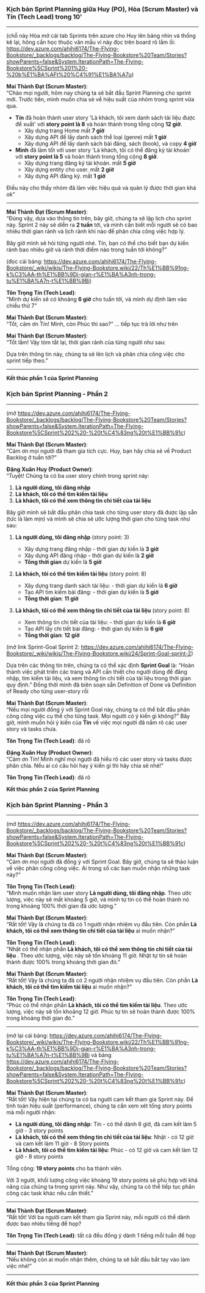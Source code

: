 
### Kịch bản Sprint Planning giữa Huy (PO), Hòa (Scrum Master) và Tín (Tech Lead) trong 10'

---
(chỗ này Hòa mở cái tab Sprints trên azure cho Huy lên bảng nhìn và thống kê lại, hông cần học thuộc văn mẫu vì này đọc trên board rõ lắm ồi: https://dev.azure.com/ahihi6174/The-Flying-Bookstore/_backlogs/backlog/The-Flying-Bookstore%20Team/Stories?showParents=false&System.IterationPath=The-Flying-Bookstore%5CSprint%201%20-%20b%E1%BA%AFt%20%C4%91%E1%BA%A7u)

**Mai Thành Đạt (Scrum Master)**:  
“Chào mọi người, hôm nay chúng ta sẽ bắt đầu Sprint Planning cho sprint mới. Trước tiên, mình muốn chia sẻ về hiệu suất của nhóm trong sprint vừa qua. 

- **Tín** đã hoàn thành user story 'Là khách, tôi xem danh sách tài liệu được đề xuất' với **story point là 8** và hoàn thành trong tổng cộng **12 giờ**.
   - Xây dựng trang Home mất **7 giờ**
   - Xây dựng API để lấy danh sách thể loại (genre) mất  **1 giờ**
   - Xây dựng API để lấy danh sách bài đăng, sách (book), và copy  **4 giờ**
- **Minh** đã làm tốt với user story 'Là khách, tôi có thể đăng ký tài khoản' với **story point là 5** và hoàn thành trong tổng cộng **8 giờ**.
   - Xây dựng trang đăng ký tài khoản.  mất **5 giờ**
   - Xây dựng entity cho user. mất **2 giờ**
   - Xây dựng API đăng ký. mất **1 giờ**

Điều này cho thấy nhóm đã làm việc hiệu quả và quản lý được thời gian khá ok”

---

**Mai Thành Đạt (Scrum Master)**:  
“Đúng vậy, dựa vào thông tin trên, bây giờ, chúng ta sẽ lập lịch cho sprint này. Sprint 2 này sẽ diễn ra **2 tuần** tới, và mình cần biết mỗi người sẽ có bao nhiêu thời gian rảnh và lịch rảnh khi nào để phân chia công việc hợp lý.

Bây giờ mình sẽ hỏi từng người nhé. Tín, bạn có thể cho biết bạn dự kiến rảnh bao nhiêu giờ và rảnh thời điểm nào trong tuần tới không?”

(đọc cái bảng: https://dev.azure.com/ahihi6174/The-Flying-Bookstore/_wiki/wikis/The-Flying-Bookstore.wiki/22/Th%E1%BB%91ng-k%C3%AA-th%E1%BB%9Di-gian-r%E1%BA%A3nh-trong-tu%E1%BA%A7n-t%E1%BB%9Bi)

**Tôn Trọng Tín (Tech Lead)**:  
“Mình dự kiến sẽ có khoảng **6 giờ** cho tuần tới, và mình dự định làm vào chiều thứ 7”



**Mai Thành Đạt (Scrum Master)**:  
“Tốt, cảm ơn Tín! Minh, còn Phúc thì sao?”
... tiếp tục trả lời như trên


**Mai Thành Đạt (Scrum Master)**:  
“Tốt lắm! Vậy tóm tắt lại, thời gian rảnh của từng người như sau:  



Dựa trên thông tin này, chúng ta sẽ lên lịch và phân chia công việc cho sprint tiếp theo.”  

--- 

**Kết thúc phần 1 của Sprint Planning**
### Kịch bản Sprint Planning - Phần 2

---
(mở https://dev.azure.com/ahihi6174/The-Flying-Bookstore/_backlogs/backlog/The-Flying-Bookstore%20Team/Stories?showParents=false&System.IterationPath=The-Flying-Bookstore%5CSprint%202%20-%20t%C4%83ng%20t%E1%BB%91c)

**Mai Thành Đạt (Scrum Master)**:  
“Cảm ơn mọi người đã tham gia tích cực. Huy, bạn hãy chia sẻ về Product Backlog ở tuần tới?”

**Đặng Xuân Huy (Product Owner)**:  
“Tuyệt! Chúng ta có ba user story chính trong sprint này:
1. **Là người dùng, tôi đăng nhập** 
2. **Là khách, tôi có thể tìm kiếm tài liệu**
3. **Là khách, tôi có thể xem thông tin chi tiết của tài liệu** 

Bây giờ mình sẽ bắt đầu phân chia task cho từng user story đã được lập sẵn (tức là làm mịn) và mình sẽ chia sẻ ước lượng thời gian cho từng task như sau:

1. **Là người dùng, tôi đăng nhập**   (story point: 3)  
   - Xây dựng trang đăng nhập - thời gian dự kiến là **3 giờ**  
   - Xây dựng API đăng nhập - thời gian dự kiến là **2 giờ**  
   - **Tổng thời gian**  dự kiến là **5 giờ**  

2. **Là khách, tôi có thể tìm kiếm tài liệu**  (story point: 8)  
   - Xây dựng trang danh sách tài liệu: - thời gian dự kiến là **6 giờ**   
   - Tạo API tìm kiếm bài đăng: - thời gian dự kiến là **5 giờ**  
   - **Tổng thời gian**: **11 giờ**  

3. **Là khách, tôi có thể xem thông tin chi tiết của tài liệu**   (story point: 8)  
   - Xem thông tin chi tiết của tài liệu: - thời gian dự kiến là **6 giờ**   
   - Tạo API lấy chi tiết bài đăng: - thời gian dự kiến là **6 giờ**  
   - **Tổng thời gian**: **12 giờ**  


(mở link Sprint-Goal  Sprint 2: https://dev.azure.com/ahihi6174/The-Flying-Bookstore/_wiki/wikis/The-Flying-Bookstore.wiki/24/Sprint-Goal-sprint-2)

Dựa trên các thông tin trên, chúng ta có thể xác định **Sprint Goal** là: “Hoàn thành việc phát triển các trang và API cần thiết cho người dùng để đăng nhập, tìm kiếm tài liệu, và xem thông tin chi tiết của tài liệu trong thời gian quy định.”
Đồng thời mình đã biên soạn sẵn Definition of Done và Definition of Ready cho từng user-story rồi


**Mai Thành Đạt (Scrum Master)**:  
“Nếu mọi người đồng ý với Sprint Goal này, chúng ta có thể bắt đầu phân công công việc cụ thể cho từng task. Mọi người có ý kiến gì không?”
Bây giờ, mình muốn hỏi ý kiến của **Tín** về việc mọi người đã nắm rõ các user story và tasks chưa. 


**Tôn Trọng Tín (Tech Lead)**:  đã rõ

**Đặng Xuân Huy (Product Owner)**:  
“Cảm ơn Tín! Mình nghĩ mọi người đã hiểu rõ các user story và tasks được phân chia. Nếu ai có câu hỏi hay ý kiến gì thì hãy chia sẻ nhé!”

**Tôn Trọng Tín (Tech Lead)**:  đã rõ

**Kết thúc phần 2 của Sprint Planning**
### Kịch bản Sprint Planning - Phần 3

---
(mở https://dev.azure.com/ahihi6174/The-Flying-Bookstore/_backlogs/backlog/The-Flying-Bookstore%20Team/Stories?showParents=false&System.IterationPath=The-Flying-Bookstore%5CSprint%202%20-%20t%C4%83ng%20t%E1%BB%91c)

**Mai Thành Đạt (Scrum Master)**:  
“Cảm ơn mọi người đã đồng ý với Sprint Goal. Bây giờ, chúng ta sẽ thảo luận về việc phân công công việc. Ai trong số các bạn muốn nhận những task này?”


**Tôn Trọng Tín (Tech Lead)**:  
“Mình muốn nhận làm user story **Là người dùng, tôi đăng nhập**. Theo ước lượng, việc này sẽ mất khoảng 5 giờ, và mình tự tin có thể hoàn thành nó trong khoảng 100% thời gian đã ước lượng.”


**Mai Thành Đạt (Scrum Master)**:  
“Rất tốt! Vậy là chúng ta đã có 1 người nhận nhiệm vụ đầu tiên. Còn phần **Là khách, tôi có thể xem thông tin chi tiết của tài liệu**  ai muốn nhận?”


**Tôn Trọng Tín (Tech Lead)**:  
“Nhật có thể nhận phần **Là khách, tôi có thể xem thông tin chi tiết của tài liệu** . Theo ước lượng, việc này sẽ tốn khoảng 11 giờ. Nhật tự tin sẽ hoàn thành được 100% trong khoảng thời gian đó.”


**Mai Thành Đạt (Scrum Master)**:  
“Rất tốt! Vậy là chúng ta đã có 2 người nhận nhiệm vụ đầu tiên. Còn phần **Là khách, tôi có thể tìm kiếm tài liệu** ai muốn nhận?”


**Tôn Trọng Tín (Tech Lead)**:  
“Phúc có thể nhận phần **Là khách, tôi có thể tìm kiếm tài liệu**. Theo ước lượng, việc này sẽ tốn khoảng 12 giờ. Phúc tự tin sẽ hoàn thành được 100% trong khoảng thời gian đó.”

---
(mở lại cái bảng: https://dev.azure.com/ahihi6174/The-Flying-Bookstore/_wiki/wikis/The-Flying-Bookstore.wiki/22/Th%E1%BB%91ng-k%C3%AA-th%E1%BB%9Di-gian-r%E1%BA%A3nh-trong-tu%E1%BA%A7n-t%E1%BB%9Bi và bảng https://dev.azure.com/ahihi6174/The-Flying-Bookstore/_backlogs/backlog/The-Flying-Bookstore%20Team/Stories?showParents=false&System.IterationPath=The-Flying-Bookstore%5CSprint%202%20-%20t%C4%83ng%20t%E1%BB%91c)

**Mai Thành Đạt (Scrum Master)**:  
“Rất tốt! Vậy hiện tại chúng ta có ba người cam kết tham gia Sprint này. Để tính toán hiệu suất (performance), chúng ta cần xem xét tổng story points mà mỗi người nhận:

- **Là người dùng, tôi đăng nhập**: Tín - có thể dành 6 giờ, đã cam kết làm 5 giờ - 3 story points  
- **Là khách, tôi có thể xem thông tin chi tiết của tài liệu**: Nhật - có 12 giờ và cam kết làm 11 giờ -  8 Story points
- **Là khách, tôi có thể tìm kiếm tài liệu**: Phúc - có 12 giờ và cam kết làm 12 giờ -  8 story points

Tổng cộng: **19 story points** cho ba thành viên.

Với 3 người, khối lượng công việc khoảng 19 story points sẽ phù hợp với khả năng của chúng ta trong sprint này. Như vậy, chúng ta có thể tiếp tục phân công các task khác nếu cần thiết.”

---

**Mai Thành Đạt (Scrum Master)**:  
“Rất tốt! Với ba người cam kết tham gia Sprint này, mỗi người có thể dành được bao nhiêu tiếng để họp?

**Tôn Trọng Tín (Tech Lead)**:  tất cả đều đồng ý dành 1 tiếng mỗi tuần để họp

---

**Mai Thành Đạt (Scrum Master)**:  
“Nếu không còn ai muốn nhận thêm, chúng ta sẽ bắt đầu bắt tay vào làm việc nhé!”

--- 

**Kết thúc phần 3 của Sprint Planning**